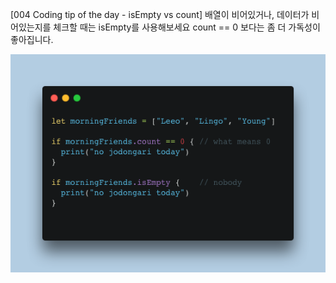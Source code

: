 [004 Coding tip of the day - isEmpty vs count]
배열이 비어있거나, 데이터가 비어있는지를 체크할 때는 isEmpty를 사용해보세요 count == 0 보다는 좀 더 가독성이 좋아집니다.

![004](./images/004.png)
